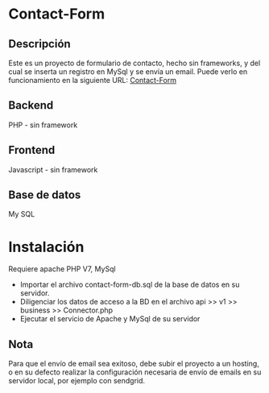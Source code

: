 # Contact-Form

## Descripción
Este es un proyecto de formulario de contacto, hecho sin frameworks, y del cual se inserta un registro en MySql y se envía un email.
Puede verlo en funcionamiento en la siguiente URL: [Contact-Form](https://agenda-angular.000webhostapp.com/PHP/Contact-Form/index.html)

## Backend
PHP - sin framework

## Frontend
Javascript - sin framework

## Base de datos
My SQL

# Instalación
Requiere apache PHP V7, MySql
- Importar el archivo contact-form-db.sql de la base de datos en su servidor.
- Diligenciar los datos de acceso a la BD en el archivo api >> v1 >> business >> Connector.php
- Ejecutar el servicio de Apache y MySql de su servidor

## Nota
Para que el envío de email sea exitoso, debe subir el proyecto a un hosting, o en su defecto realizar la configuración necesaria de envío de emails en su servidor local, por ejemplo con sendgrid.


